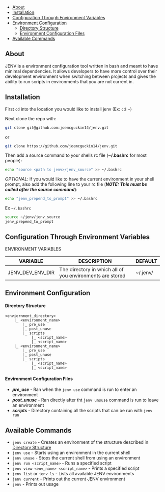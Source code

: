 - [About](#about)
- [Installation](#installation)
- [Configuration Through Environment Variables](#configuration-through-environment-variables)
- [Environment Configuration](#environment-configuration)
  - [Directory Structure](#directory-structure)
  - [Environment Configuration Files](#environment-configuration-files)
- [Available Commands](#available-commands)

## About

JENV is a environment configuration tool written in bash and meant to have minimal dependencies. It allows developers to have more control over their development environment when switching between projects and gives the ability to run scripts in environments that you are not current in.

## Installation

First `cd` into the location you would like to install jenv (Ex: `cd ~`)

Next clone the repo with:

```bash
git clone git@github.com:joemcguckin14/jenv.git
```

or

```bash
git clone https://github.com/joemcguckin14/jenv.git
```

Then add a source command to your shells rc file (**~/.bashrc** for most people):

```bash
echo "source <path to jenv>/jenv_source" >> ~/.bashrc
```

_OPTIONAL_: If you would like to have the current environment in your shell prompt, also
add the following line to your rc file (**_NOTE: This must be called after the source command_**):

```bash
echo "jenv_prepend_to_prompt" >> ~/.bashrc
```

Ex `~/.bashrc`

```bash
source ~/jenv/jenv_source
jenv_prepend_to_prompt
```

## Configuration Through Environment Variables

ENVIRONMENT VARIABLES

| VARIABLE         | DESCRIPTION                                               | DEFAULT  |
| ---------------- | --------------------------------------------------------- | -------- |
| JENV_DEV_ENV_DIR | The directory in which all of you environments are stored | ~/.jenv/ |

## Environment Configuration

#### Directory Structure

```
<enviornment_directory>
    |_ <environment_name>
        |_ pre_use
        |_ post_unuse
        |_ scripts
            |_ <script_name>
            |_ <script_name>
    |_ <environment_name>
        |_ pre_use
        |_ post_unuse
        |_ scripts
            |_ <script_name>
            |_ <script_name>
```

#### Environment Configuration Files

- **_pre_use_** - Ran when the `jenv use` command is run to enter an environment
- **_post_unuse_** - Ran directly after tht `jenv unsuse` command is run to leave an environment
- **_scripts_** - Directory containing all the scripts that can be run with `jenv run`

## Available Commands

- `jenv create` - Creates an environment of the structure described in [Directory Structure](#directory-structure)
- `jenv use` - Starts using an environment in the current shell
- `jenv unuse` - Stops the current shell from using an environment
- `jenv run <script_name>` - Runs a specified script
- `jenv view <env_name> <script_name>` - Prints a specified script
- `jenv list` or `jenv ls` - Lists all available JENV environments
- `jenv current` - Prints out the current JENV environment
- `jenv` - Prints out usage
